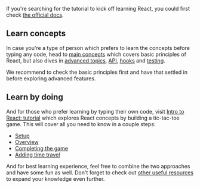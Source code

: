 If you're searching for the tutorial to kick off learning React, you could first check [the official docs](https://react.dev/).

## Learn concepts

In case you're a type of person which prefers to learn the concepts before typing any code, head to [main concepts](https://reactjs.org/docs/hello-world.html) which covers basic principles of React, but also dives in [advanced topics](https://reactjs.org/docs/accessibility.html), [API](https://reactjs.org/docs/react-api.html), [hooks](https://reactjs.org/docs/hooks-intro.html) and [testing](https://reactjs.org/docs/testing.html).

We recommend to check the basic principles first and have that settled in before exploring advanced features.

## Learn by doing

And for those who prefer learning by typing their own code, visit [Intro to React: tutorial](https://reactjs.org/tutorial/tutorial.html#what-are-we-building) which explores React concepts by building a tic-tac-toe game. This will cover all you need to know in a couple steps:

- [Setup](https://reactjs.org/tutorial/tutorial.html#setup-for-the-tutorial)
- [Overview](https://reactjs.org/tutorial/tutorial.html#overview)
- [Completing the game](https://reactjs.org/tutorial/tutorial.html#completing-the-game)
- [Adding time travel](https://reactjs.org/tutorial/tutorial.html#adding-time-travel)

And for best learning experience, feel free to combine the two approaches and have some fun as well. Don't forget to check out [other useful resources](/books/frontend/react/other-useful-resources) to expand your knowledge even further.
